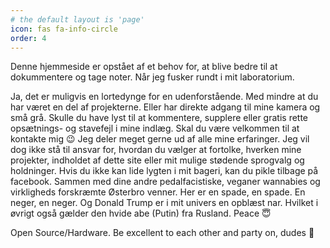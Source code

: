 ```yaml
---
# the default layout is 'page'
icon: fas fa-info-circle
order: 4
---
```


Denne hjemmeside er opstået af et behov for, at blive bedre til at dokummentere og tage noter. Når jeg fusker rundt i mit laboratorium.

Ja, det er muligvis en lortedynge for en udenforstående. Med mindre at du har været en del af projekterne. Eller har direkte adgang til mine kamera og små grå. Skulle du have lyst til at kommentere, supplere eller gratis rette opsætnings- og stavefejl i mine indlæg. Skal du være velkommen til at kontakte mig 😉 Jeg deler meget gerne ud af alle mine erfaringer. Jeg vil dog ikke stå til ansvar for, hvordan du vælger at fortolke, hverken mine projekter, indholdet af dette site eller mit mulige stødende sprogvalg og holdninger. Hvis du ikke kan lide lygten i mit bageri, kan du pikle tilbage på facebook. Sammen med dine andre pedalfacistiske, veganer wannabies og virkligheds forskræmte Østerbro venner. Her er en spade, en spade. En neger, en neger. Og Donald Trump er i mit univers en opblæst nar. Hvilket i øvrigt også gælder den hvide abe (Putin) fra Rusland. Peace 😇

Open Source/Hardware. Be excellent to each other and party on, dudes 🥳
